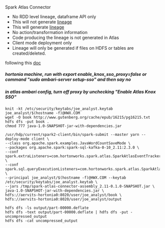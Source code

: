 Spark Atlas Connector
 - No RDD level lineage, dataframe API only
 - This will not generate [lineage](https://github.com/dbist/workshops/blob/master/spark/java/src/main/java/org/apache/spark/examples/JavaWordCount.java#L54)
 - This will generate [lineage](https://github.com/dbist/workshops/blob/master/spark/java/src/main/java/org/apache/spark/examples/JavaWordCountSaveMode.java#L61-L63)
 - No action/transformation information
 - Code producing the lineage is not generated in Atlas
 - Client mode deployment only
 - Lineage will only be generated if files on HDFS or tables are created/deleted.

following this [doc](https://docs.google.com/document/d/1lK7rP_hHWrIxe9upBi-wOYmqTc0aYXAWa5DhD6Y5E8w/edit)

##### hortonia machine, run with export enable_knox_sso_proxy=false or command "sudo ambari-server setup-sso" and then say no
##### in atlas ambari config, turn off proxy by unchecking "Enable Atlas Knox SSO" 

```
knit -kt /etc/security/keytabs/joe_analyst.keytab joe_analyst/$(hostname -f)@HWX.COM
wget -O book http://www.gutenberg.org/cache/epub/16215/pg16215.txt
hdfs dfs -put book .
chmod 777 java-1.0-SNAPSHOT-jar-with-dependencies.jar
```
```
/usr/hdp/current/spark2-client/bin/spark-submit --master yarn --deploy-mode client \
--class org.apache.spark.examples.JavaWordCountSaveMode \
--packages org.apache.spark:spark-sql-kafka-0-10_2.11:2.3.0 \
--conf spark.extraListeners=com.hortonworks.spark.atlas.SparkAtlasEventTracker \
--conf spark.sql.queryExecutionListeners=com.hortonworks.spark.atlas.SparkAtlasEventTracker  \
--principal joe_analyst/$(hostname -f)@HWX.COM --keytab /etc/security/keytabs/joe_analyst.keytab \
--jars /tmp/spark-atlas-connector-assembly_2.11-0.1.0-SNAPSHOT.jar \
java-1.0-SNAPSHOT-jar-with-dependencies.jar \
hdfs://aervits-hortonia0:8020/user/joe_analyst/book \
hdfs://aervits-hortonia0:8020/user/joe_analyst/output
```

```
hdfs dfs -ls output/part-00000.deflate
hdfs dfs -text output/part-00000.deflate | hdfs dfs -put - uncompressed_output
hdfs dfs -cat uncompressed_output
```
